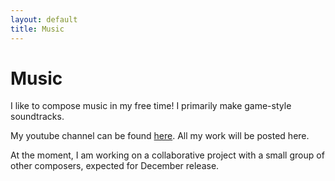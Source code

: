 ```yaml
---
layout: default
title: Music
---
```


# Music

I like to compose music in my free time! I primarily make game-style soundtracks.

My youtube channel can be found <a href="https://www.youtube.com/channel/UCVA5pm63XaxuFmDghnX3gUw" target="_blank">here</a>. All my work will be posted here.

At the moment, I am working on a collaborative project with a small group of other composers, expected for December release.